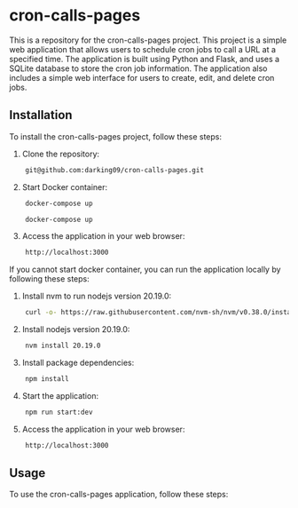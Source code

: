 # cron-calls-pages

This is a repository for the cron-calls-pages project. This project is a simple web application that allows users to schedule cron jobs to call a URL at a specified time. The application is built using Python and Flask, and uses a SQLite database to store the cron job information. The application also includes a simple web interface for users to create, edit, and delete cron jobs.

## Installation

To install the cron-calls-pages project, follow these steps:

1. Clone the repository:

``` bash
    git@github.com:darking09/cron-calls-pages.git
```

2. Start Docker container:

``` bash
    docker-compose up
```

``` bash
    docker-compose up
```

3. Access the application in your web browser:

``` bash
    http://localhost:3000
```

If you cannot start docker container, you can run the application locally by following these steps:

1. Install nvm to run nodejs version 20.19.0:
``` bash
    curl -o- https://raw.githubusercontent.com/nvm-sh/nvm/v0.38.0/install.sh | bash
```

2. Install nodejs version 20.19.0:

``` bash
    nvm install 20.19.0
```

3. Install package dependencies:

``` bash
    npm install
```

4. Start the application:

``` bash
    npm run start:dev
```

5. Access the application in your web browser:

``` bash
    http://localhost:3000
```

## Usage

To use the cron-calls-pages application, follow these steps:
